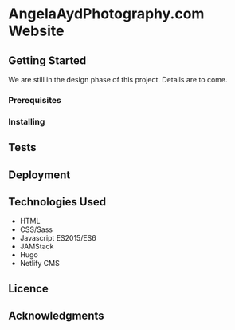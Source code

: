 # AngelaAydPhotography.com Website

## Getting Started

We are still in the design phase of this project.  Details are to come.

### Prerequisites

### Installing

## Tests

## Deployment

## Technologies Used

* HTML
* CSS/Sass
* Javascript ES2015/ES6
* JAMStack
* Hugo
* Netlify CMS

## Licence 

## Acknowledgments


